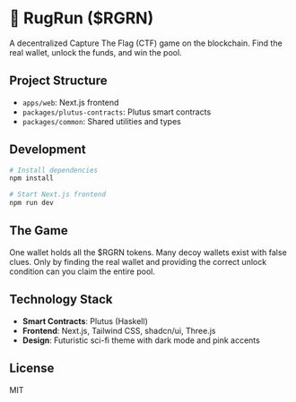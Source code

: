 # 🏃 RugRun ($RGRN)

A decentralized Capture The Flag (CTF) game on the blockchain. Find the real wallet, unlock the funds, and win the pool.

## Project Structure

- `apps/web`: Next.js frontend
- `packages/plutus-contracts`: Plutus smart contracts
- `packages/common`: Shared utilities and types

## Development

```bash
# Install dependencies
npm install

# Start Next.js frontend
npm run dev
```

## The Game

One wallet holds all the $RGRN tokens. Many decoy wallets exist with false clues. Only by finding the real wallet and providing the correct unlock condition can you claim the entire pool.

## Technology Stack

- **Smart Contracts**: Plutus (Haskell)
- **Frontend**: Next.js, Tailwind CSS, shadcn/ui, Three.js
- **Design**: Futuristic sci-fi theme with dark mode and pink accents

## License

MIT 